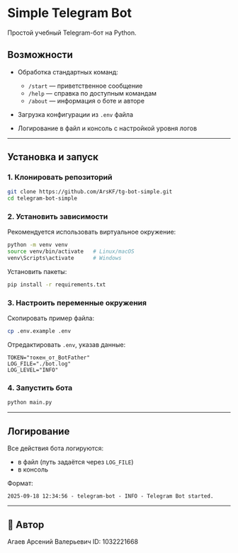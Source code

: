 # Simple Telegram Bot

Простой учебный Telegram-бот на Python.

## Возможности

* Обработка стандартных команд:

    * `/start` — приветственное сообщение
    * `/help` — справка по доступным командам
    * `/about` — информация о боте и авторе
* Загрузка конфигурации из `.env` файла
* Логирование в файл и консоль с настройкой уровня логов

---

## Установка и запуск

### 1. Клонировать репозиторий

```bash
git clone https://github.com/ArsKF/tg-bot-simple.git
cd telegram-bot-simple
```

### 2. Установить зависимости

Рекомендуется использовать виртуальное окружение:

```bash
python -m venv venv
source venv/bin/activate   # Linux/macOS
venv\Scripts\activate      # Windows
```

Установить пакеты:

```bash
pip install -r requirements.txt
```

### 3. Настроить переменные окружения

Скопировать пример файла:

```bash
cp .env.example .env
```

Отредактировать `.env`, указав данные:

```env
TOKEN="токен_от_BotFather"
LOG_FILE="./bot.log"
LOG_LEVEL="INFO"
```

### 4. Запустить бота

```bash
python main.py
```

---

## Логирование

Все действия бота логируются:

* в файл (путь задаётся через `LOG_FILE`)
* в консоль

Формат:

```
2025-09-18 12:34:56 - telegram-bot - INFO - Telegram Bot started.
```

---

## 👤 Автор

Агаев Арсений Валерьевич
ID: 1032221668
